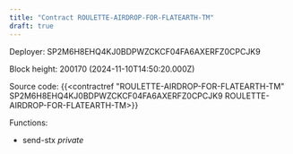 ```yaml
---
title: "Contract ROULETTE-AIRDROP-FOR-FLATEARTH-TM"
draft: true
---
```

Deployer: SP2M6H8EHQ4KJ0BDPWZCKCF04FA6AXERFZ0CPCJK9


 



Block height: 200170 (2024-11-10T14:50:20.000Z)

Source code: {{<contractref "ROULETTE-AIRDROP-FOR-FLATEARTH-TM" SP2M6H8EHQ4KJ0BDPWZCKCF04FA6AXERFZ0CPCJK9 ROULETTE-AIRDROP-FOR-FLATEARTH-TM>}}

Functions:

* send-stx _private_
